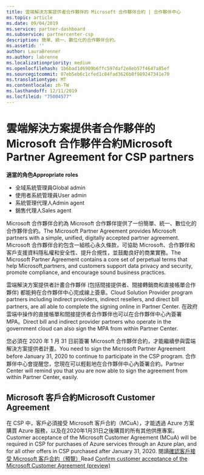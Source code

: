 ```yaml
---
title: 雲端解決方案提供者合作夥伴的 Microsoft 合作夥伴合約 | 合作夥伴中心
ms.topic: article
ms.date: 09/04/2019
ms.service: partner-dashboard
ms.subservice: partnercenter-csp
description: 簡單、統一、數位化的合作夥伴合約。
ms.assetid: ''
author: LauraBrenner
ms.author: labrenne
ms.localizationpriority: medium
ms.openlocfilehash: 1b6bad1d6909b6ffc597daf2e8eb57f4647a85ef
ms.sourcegitcommit: 07eb5eb6c1cfed1c84fad3626b8f989247341e70
ms.translationtype: MT
ms.contentlocale: zh-TW
ms.lasthandoff: 12/11/2019
ms.locfileid: "75004577"
---
```

# <a name="microsoft-partner-agreement-for-csp-partners"></a><span data-ttu-id="8f85c-103">雲端解決方案提供者合作夥伴的 Microsoft 合作夥伴合約</span><span class="sxs-lookup"><span data-stu-id="8f85c-103">Microsoft Partner Agreement for CSP partners</span></span> 

<span data-ttu-id="8f85c-104">**適當的角色**</span><span class="sxs-lookup"><span data-stu-id="8f85c-104">**Appropriate roles**</span></span>
-   <span data-ttu-id="8f85c-105">全域系統管理員</span><span class="sxs-lookup"><span data-stu-id="8f85c-105">Global admin</span></span>
-   <span data-ttu-id="8f85c-106">使用者系統管理員</span><span class="sxs-lookup"><span data-stu-id="8f85c-106">User admin</span></span>
-   <span data-ttu-id="8f85c-107">系統管理代理人</span><span class="sxs-lookup"><span data-stu-id="8f85c-107">Admin agent</span></span>
-   <span data-ttu-id="8f85c-108">銷售代理人</span><span class="sxs-lookup"><span data-stu-id="8f85c-108">Sales agent</span></span>

<span data-ttu-id="8f85c-109">Microsoft 合作夥伴合約為 Microsoft 合作夥伴提供了一份簡單、統一、數位化的合作夥伴合約。</span><span class="sxs-lookup"><span data-stu-id="8f85c-109">The Microsoft Partner Agreement provides Microsoft partners with a simple, unified, digitally accepted partner agreement.</span></span> <span data-ttu-id="8f85c-110">Microsoft 合作夥伴合約包含一組核心永久條款，可協助 Microsoft、合作夥伴和客戶支援資料隱私權和安全性、提升合規性，並鼓勵良好的商業實務。</span><span class="sxs-lookup"><span data-stu-id="8f85c-110">The Microsoft Partner Agreement contains a core set of perpetual terms that help Microsoft,partners, and customers support data privacy and security, promote compliance, and encourage sound business practices.</span></span>   

<span data-ttu-id="8f85c-111">雲端解決方案提供者計畫合作夥伴 (包括間接提供者、間接轉銷商和直接帳單合作夥伴) 都能夠在合作夥伴中心完成線上簽章。</span><span class="sxs-lookup"><span data-stu-id="8f85c-111">Cloud Solution Provider program partners including indirect providers, indirect resellers, and direct bill partners, are all able to complete the signing online in Partner Center.</span></span> <span data-ttu-id="8f85c-112">在政府雲端中操作的直接帳單和間接提供者合作夥伴也可以在合作夥伴中心內簽署 MPA。</span><span class="sxs-lookup"><span data-stu-id="8f85c-112">Direct bill and indirect provider partners who operate in the government cloud can also sign the MPA from within Partner Center.</span></span>

<span data-ttu-id="8f85c-113">您必須在 2020 年 1 月 31 日前簽署 Microsoft 合作夥伴合約，才能繼續參與雲端解決方案提供者計畫。</span><span class="sxs-lookup"><span data-stu-id="8f85c-113">You need to sign the Microsoft Partner Agreement before January 31, 2020 to continue to participate in the CSP program.</span></span> <span data-ttu-id="8f85c-114">合作夥伴中心會提醒您，您現在可以輕鬆地在合作夥伴中心內簽署合約。</span><span class="sxs-lookup"><span data-stu-id="8f85c-114">Partner Center will remind you that you are now able to sign the agreement from within Partner Center, easily.</span></span> 

## <a name="microsoft-customer-agreement"></a><span data-ttu-id="8f85c-115">Microsoft 客戶合約</span><span class="sxs-lookup"><span data-stu-id="8f85c-115">Microsoft Customer Agreement</span></span>

<span data-ttu-id="8f85c-116">在 CSP 中，客戶必須接受 Microsoft 客戶合約（MCuA），才能透過 Azure 方案購買 Azure 服務，以及在2020年1月31日之後購買的所有其他供應專案。</span><span class="sxs-lookup"><span data-stu-id="8f85c-116">Customer acceptance of the Microsoft Customer Agreement (MCuA) will be required in CSP for purchases of Azure services through an Azure plan, and for all other offers in CSP purchased after January 31, 2020.</span></span> <span data-ttu-id="8f85c-117">閱讀[確認客戶接受 Microsoft 客戶合約（預覽）](confirm-customer-agreement.md)</span><span class="sxs-lookup"><span data-stu-id="8f85c-117">Read [Confirm customer acceptance of the Microsoft Customer Agreement (preview)](confirm-customer-agreement.md)</span></span>
 











